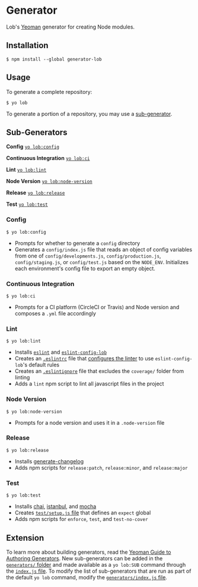 # Generator

Lob's [Yeoman](http://yeoman.io/) generator for creating Node modules.

## Installation

```
$ npm install --global generator-lob
```

## Usage

To generate a complete repository:
```
$ yo lob
```

To generate a portion of a repository, you may use a [sub-generator](#sub-generators).

## Sub-Generators

**Config** [`yo lob:config`](#config)

**Continuous Integration** [`yo lob:ci`](#continuous-integration)

**Lint** [`yo lob:lint`](#lint)

**Node Version** [`yo lob:node-version`](#node-version)

**Release** [`yo lob:release`](#release)

**Test** [`yo lob:test`](#test)

### Config

```
$ yo lob:config
```

- Prompts for whether to generate a `config` directory
- Generates a `config/index.js` file that reads an object of config variables from one of `config/developments.js`, `config/production.js`, `config/staging.js`, or `config/test.js` based on the `NODE_ENV`. Initializes each environment's config file to export an empty object.

### Continuous Integration

```
$ yo lob:ci
```

- Prompts for a CI platform (CircleCI or Travis) and Node version and composes a `.yml` file accordingly

### Lint

```
$ yo lob:lint
```

- Installs [`eslint`](https://www.npmjs.com/package/eslint) and [`eslint-config-lob`](https://www.npmjs.com/package/eslint-config-lob)
- Creates an [`.eslintrc`](generators/eslint/templates/eslintrc) file that [configures the linter](http://eslint.org/docs/user-guide/configuring) to use `eslint-config-lob`'s default rules
- Creates an [`.eslintignore`](generators/eslint/templates/eslintignore) file that excludes the `coverage/` folder from linting
- Adds a `lint` npm script to lint all javascript files in the project

### Node Version

```
$ yo lob:node-version
```

- Prompts for a node version and uses it in a `.node-version` file

### Release

```
$ yo lob:release
```

- Installs [generate-changelog](https://github.com/lob/generate-changelog)
- Adds npm scripts for `release:patch`, `release:minor`, and `release:major`

### Test

```
$ yo lob:test
```

- Installs [chai](https://www.npmjs.com/package/chai), [istanbul](https://www.npmjs.com/package/istanbul), and [mocha](https://www.npmjs.com/package/mocha)
- Creates [`test/setup.js` file](generators/test/templates/setup.js) that defines an `expect` global
- Adds npm scripts for `enforce`, `test`, and `test-no-cover`

## Extension

To learn more about building generators, read the [Yeoman Guide to Authoring Generators](http://yeoman.io/authoring/). New sub-generators can be added in the [`generators/` folder](generators/) and made available as a `yo lob:SUB` command through the [`index.js` file](index.js). To modify the list of sub-generators that are run as part of the default `yo lob` command, modify the [`generators/index.js` file](generators/index.js).
